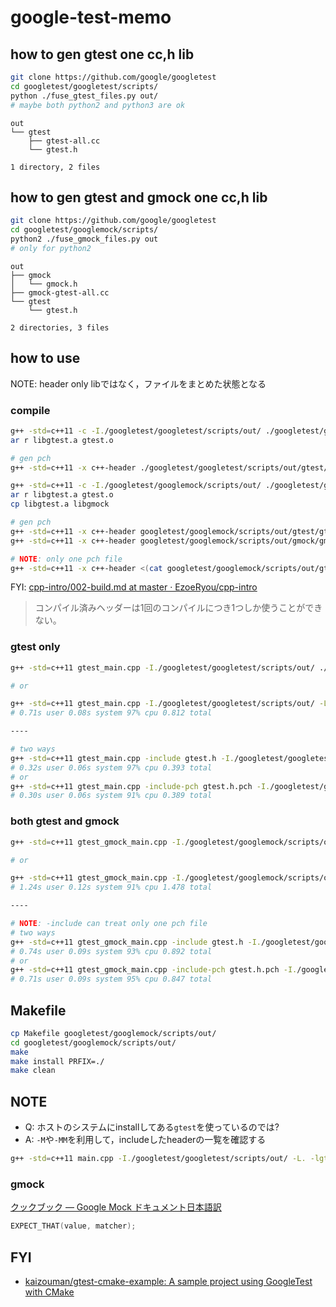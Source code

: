 # google-test-memo

## how to gen gtest one cc,h lib
``` bash
git clone https://github.com/google/googletest
cd googletest/googletest/scripts/
python ./fuse_gtest_files.py out/
# maybe both python2 and python3 are ok
```

```
out
└── gtest
    ├── gtest-all.cc
    └── gtest.h

1 directory, 2 files
```

## how to gen gtest and gmock one cc,h lib
``` bash
git clone https://github.com/google/googletest
cd googletest/googlemock/scripts/
python2 ./fuse_gmock_files.py out
# only for python2
```

```
out
├── gmock
│   └── gmock.h
├── gmock-gtest-all.cc
└── gtest
    └── gtest.h

2 directories, 3 files
```

## how to use
NOTE: header only libではなく，ファイルをまとめた状態となる

### compile
``` bash
g++ -std=c++11 -c -I./googletest/googletest/scripts/out/ ./googletest/googletest/scripts/out/gtest/gtest-all.cc -o gtest.o
ar r libgtest.a gtest.o

# gen pch
g++ -std=c++11 -x c++-header ./googletest/googletest/scripts/out/gtest/gtest.h -o gtest.h.pch

g++ -std=c++11 -c -I./googletest/googlemock/scripts/out/ ./googletest/googlemock/scripts/out/gmock-gtest-all.cc -o gtest.o
ar r libgtest.a gtest.o
cp libgtest.a libgmock

# gen pch
g++ -std=c++11 -x c++-header googletest/googlemock/scripts/out/gtest/gtest.h -o gtest.h.pch
g++ -std=c++11 -x c++-header googletest/googlemock/scripts/out/gmock/gmock.h -o gmock.h.pch

# NOTE: only one pch file
g++ -std=c++11 -x c++-header <(cat googletest/googlemock/scripts/out/gtest/gtest.h googletest/googlemock/scripts/out/gmock/gmock.h) -o gtest.h.pch
```

FYI: [cpp\-intro/002\-build\.md at master · EzoeRyou/cpp\-intro]( https://github.com/EzoeRyou/cpp-intro/blob/master/002-build.md )

>  コンパイル済みヘッダーは1回のコンパイルにつき1つしか使うことができない。

### gtest only
``` bash
g++ -std=c++11 gtest_main.cpp -I./googletest/googletest/scripts/out/ ./googletest/googletest/scripts/out/gtest/gtest-all.cc

# or

g++ -std=c++11 gtest_main.cpp -I./googletest/googletest/scripts/out/ -L. -lgtest
# 0.71s user 0.08s system 97% cpu 0.812 total

----

# two ways
g++ -std=c++11 gtest_main.cpp -include gtest.h -I./googletest/googletest/scripts/out/ -L. -lgtest
# 0.32s user 0.06s system 97% cpu 0.393 total
# or
g++ -std=c++11 gtest_main.cpp -include-pch gtest.h.pch -I./googletest/googletest/scripts/out/ -L. -lgtest
# 0.30s user 0.06s system 91% cpu 0.389 total
```

### both gtest and gmock
``` bash
g++ -std=c++11 gtest_gmock_main.cpp -I./googletest/googlemock/scripts/out/ ./googletest/googlemock/scripts/out/gmock-gtest-all.cc

# or

g++ -std=c++11 gtest_gmock_main.cpp -I./googletest/googlemock/scripts/out/ -L. -lgtest -lgmock
# 1.24s user 0.12s system 91% cpu 1.478 total

----

# NOTE: -include can treat only one pch file
# two ways
g++ -std=c++11 gtest_gmock_main.cpp -include gtest.h -I./googletest/googlemock/scripts/out/ -L. -lgtest -lgmock
# 0.74s user 0.09s system 93% cpu 0.892 total
# or
g++ -std=c++11 gtest_gmock_main.cpp -include-pch gtest.h.pch -I./googletest/googlemock/scripts/out/ -L. -lgtest
# 0.71s user 0.09s system 95% cpu 0.847 total
```

## Makefile
``` bash
cp Makefile googletest/googlemock/scripts/out/
cd googletest/googlemock/scripts/out/
make
make install PRFIX=./
make clean
```

## NOTE
* Q: ホストのシステムにinstallしてある`gtest`を使っているのでは?
* A: `-M`や`-MM`を利用して，includeしたheaderの一覧を確認する
``` bash
g++ -std=c++11 main.cpp -I./googletest/googletest/scripts/out/ -L. -lgtest -M
```

### gmock
[クックブック — Google Mock ドキュメント日本語訳]( http://opencv.jp/googlemockdocs/cookbook.html )

``` cpp
EXPECT_THAT(value, matcher);
```

## FYI
* [kaizouman/gtest\-cmake\-example: A sample project using GoogleTest with CMake]( https://github.com/kaizouman/gtest-cmake-example )
